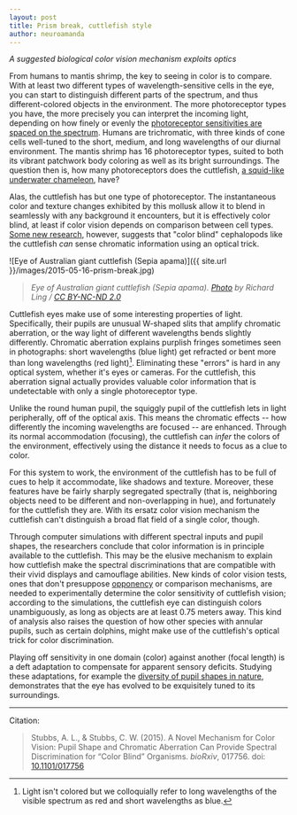 ```yaml
---
layout: post
title: Prism break, cuttlefish style
author: neuroamanda
---
```


_A suggested biological color vision mechanism exploits optics_

From humans to mantis shrimp, the key to seeing in color is to compare. With at least two different types of wavelength-sensitive cells in the eye, you can start to distinguish different parts of the spectrum, and thus different-colored objects in the environment. The more photoreceptor types you have, the more precisely you can interpret the incoming light, depending on how finely or evenly the [photoreceptor sensitivities are spaced on the spectrum](https://arthropoda.files.wordpress.com/2010/03/human-vs-mantis.jpg). Humans are trichromatic, with three kinds of cone cells well-tuned to the short, medium, and long wavelengths of our diurnal environment. The mantis shrimp has 16 photoreceptor types, suited to both its vibrant patchwork body coloring as well as its bright surroundings. The question then is, how many photoreceptors does the cuttlefish, [a squid-like underwater chameleon](https://www.youtube.com/watch?v=SfkhEm3LfvE), have?

Alas, the cuttlefish has but one type of photoreceptor. The instantaneous color and texture changes exhibited by this mollusk allow it to blend in seamlessly with any background it encounters, but it is effectively color blind, at least if color vision depends on comparison between cell types. [Some new research](http://dx.doi.org/10.1101/017756), however, suggests that "color blind" cephalopods like the cuttlefish _can_ sense chromatic information using an optical trick.

![Eye of Australian giant cuttlefish (Sepia apama)]({{ site.url }}/images/2015-05-16-prism-break.jpg)

> _Eye of Australian giant cuttlefish (Sepia apama). [Photo](https://www.flickr.com/photos/rling/5101121081/in/photostream/) by Richard Ling / [CC BY-NC-ND 2.0](https://creativecommons.org/licenses/by-nc-nd/2.0/)_

Cuttlefish eyes make use of some interesting properties of light. Specifically, their pupils are unusual W-shaped slits that amplify chromatic aberration, or the way light of different wavelengths bends slightly differently. Chromatic aberration explains purplish fringes sometimes seen in photographs: short wavelengths (blue light) get refracted or bent more than long wavelengths (red light)[^1]. Eliminating these "errors" is hard in any optical system, whether it's eyes or cameras. For the cuttlefish, this aberration signal actually provides valuable color information that is undetectable with only a single photoreceptor type.

Unlike the round human pupil, the squiggly pupil of the cuttlefish lets in light peripherally, off of the optical axis. This means the chromatic effects -- how differently the incoming wavelengths are focused -- are enhanced. Through its normal accommodation (focusing), the cuttlefish can _infer_ the colors of the environment, effectively using the distance it needs to focus as a clue to color.

For this system to work, the environment of the cuttlefish has to be full of cues to help it accommodate, like shadows and texture. Moreover, these features have be fairly sharply segregated spectrally (that is, neighboring objects need to be different and non-overlapping in hue), and fortunately for the cuttlefish they are. With its ersatz color vision mechanism the cuttlefish can't distinguish a broad flat field of a single color, though.

Through computer simulations with different spectral inputs and pupil shapes, the researchers conclude that color information is in principle available to the cuttlefish. This may be the elusive mechanism to explain how cuttlefish make the spectral discriminations that are compatible with their vivid displays and camouflage abilities. New kinds of color vision tests, ones that don't presuppose [opponency](http://en.wikipedia.org/wiki/Opponent_process) or comparison mechanisms, are needed to experimentally determine the color sensitivity of cuttlefish vision; according to the simulations, the cuttlefish eye can distinguish colors unambiguously, as long as objects are at least 0.75 meters away. This kind of analysis also raises the question of how other species with annular pupils, such as certain dolphins, might make use of the cuttlefish's optical trick for color discrimination.

Playing off sensitivity in one domain (color) against another (focal length) is a deft adaptation to compensate for apparent sensory deficits. Studying these adaptations, for example the [diversity of pupil shapes in nature](http://jov.arvojournals.org/article.aspx?articleid=2142714), demonstrates that the eye has evolved to be exquisitely tuned to its surroundings.

---
Citation:

> Stubbs, A. L., & Stubbs, C. W. (2015). A Novel Mechanism for Color Vision: Pupil Shape and Chromatic Aberration Can Provide Spectral Discrimination for “Color Blind” Organisms. _bioRxiv_, 017756. doi: [10.1101/017756](http://dx.doi.org/10.1101/017756)

[^1]: Light isn't colored but we colloquially refer to long wavelengths of the visible spectrum as red and short wavelengths as blue.
